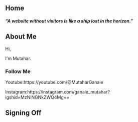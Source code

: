 
  <div class="leftcolumn">
    <div class="card">
      <h2>Home</h2>
      <h5>“A website without visitors is like a ship lost in the horizon.”</h5>
         <h2>About Me</h2>
      <p>Hi,</p>
      <p>I'm Mutahar.<p>                   
     </div>
    <div class="card">
      <h3>Follow Me</h3><p>Youtube:https://youtube.com/@MutaharGanaie</p>
      <p>Instagram:https://instagram.com/ganaie_mutahar?igshid=MzNlNGNkZWQ4Mg==<p>
    </div>
  </div>
</div>

<div class="footer">
  <h2>Signing Off</h2>
</div>
